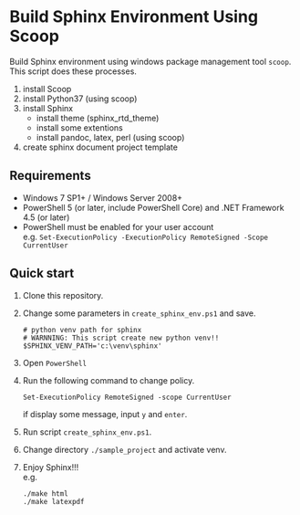 # Build Sphinx Environment Using Scoop

Build Sphinx environment using windows package management tool `scoop`.  
This script does these processes.

1. install Scoop
1. install Python37 (using scoop)
1. install Sphinx
    - install theme (sphinx_rtd_theme)
    - install some extentions
    - install pandoc, latex, perl (using scoop)
1. create sphinx document project template

## Requirements

- Windows 7 SP1+ / Windows Server 2008+
- PowerShell 5 (or later, include PowerShell Core) and .NET Framework 4.5 (or later)
- PowerShell must be enabled for your user account  
    e.g. `Set-ExecutionPolicy -ExecutionPolicy RemoteSigned -Scope CurrentUser`

## Quick start

1. Clone this repository.
1. Change some parameters in `create_sphinx_env.ps1` and save.

    ```powershell:
    # python venv path for sphinx
    # WARNNING: This script create new python venv!!
    $SPHINX_VENV_PATH='c:\venv\sphinx'
    ```

1. Open `PowerShell`
1. Run the following command to change policy.  

    ```powershell:
    Set-ExecutionPolicy RemoteSigned -scope CurrentUser
    ```

    if display some message, input `y` and `enter`.

1. Run script `create_sphinx_env.ps1`.

1. Change directory `./sample_project` and activate venv.

1. Enjoy Sphinx!!!  
    e.g.

    ```powershell:
    ./make html
    ./make latexpdf
    ```
